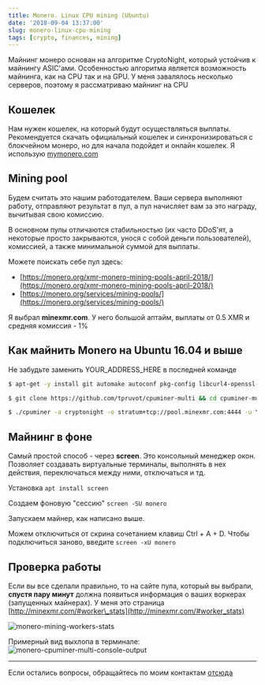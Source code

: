 ```yaml
---
title: Monero. Linux CPU mining (Ubuntu)
date: '2018-09-04 13:37:00'
slug: monero-linux-cpu-mining
tags: [crypto, finances, mining]
---
```


Майнинг монеро основан на алгоритме CryptoNight, который устойчив к майнингу ASIC'ами. Особенностью алгоритма является возможность майнинга, как на CPU так и на GPU. У меня завалялось несколько серверов, поэтому я рассматриваю майнинг на CPU

## Кошелек

Нам нужен кошелек, на который будут осуществляться выплаты. Рекомендуется скачать официальный кошелек и синхронизироваться с блокчейном монеро, но для начала подойдет и онлайн кошелек. Я использую [mymonero.com](https://mymonero.com/#/create-your-account)

## Mining pool

Будем считать это нашим работодателем. Ваши сервера выполняют работу, отправляют результат в пул, а пул начисляет вам за это награду, вычитывая свою комиссию.

В основном пулы отличаются стабильностью (их часто DDoS'ят, а некоторые просто закрываются, унося с собой деньги пользователей), комиссией, а также минимальной суммой для выплаты.

Можете поискать себе пул здесь:

- [https://monero.org/xmr-monero-mining-pools-april-2018/](https://monero.org/xmr-monero-mining-pools-april-2018/)
- [https://monero.org/services/mining-pools/](https://monero.org/services/mining-pools/)

Я выбрал **minexmr.com**. У него большой аптайм, выплаты от 0.5 XMR и средняя комиссия - 1%

## Как майнить Monero на Ubuntu 16.04 и выше

Не забудьте заменить YOUR\_ADDRESS\_HERE в последней команде

```bash
$ apt-get -y install git automake autoconf pkg-config libcurl4-openssl-dev libjansson-dev libssl-dev libgmp-dev make g++

$ git clone https://github.com/tpruvot/cpuminer-multi && cd cpuminer-multi/ && ./build.sh

$ ./cpuminer -a cryptonight -o stratum+tcp://pool.minexmr.com:4444 -u YOUR_ADDRESS_HERE
```

## Майнинг в фоне

Самый простой способ - через **screen**. Это консольный менеджер окон. Позволяет создавать виртуальные терминалы, выполнять в нех действия, переключаться между ними, отключаться и тд.

Установка
`apt install screen`

Создаем фоновую "сессию"
`screen -SU monero`

Запускаем майнер, как написано выше.

Можем отключиться от скрина сочетанием клавиш Ctrl + A + D. Чтобы подключиться заново, введите `screen -xU monero`

## Проверка работы

Если вы все сделали правильно, то на сайте пула, который вы выбрали, **спустя пару минут** должна появиться информация о ваших воркерах (запущенных майнерах). У меня это страница [http://minexmr.com/#worker\_stats](http://minexmr.com/#worker_stats)

![monero-mining-workers-stats](https://s3.amd-nick.me/2018/09/monero-mining-workers-stats.png)

Примерный вид выхлопа в терминале:
 ![monero-cpuminer-multi-console-output](https://s3.amd-nick.me/2018/09/monero-cpuminer-multi-console-output.png)

---

Если остались вопросы, обращайтесь по моим контактам [отсюда](about)
